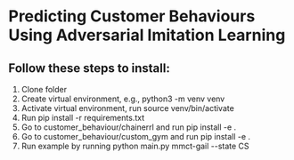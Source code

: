 # Predicting Customer Behaviours Using Adversarial Imitation Learning

## Follow these steps to install:
1. Clone folder
2. Create virtual environment, e.g., python3 -m venv venv
3. Activate virtual environment, run source venv/bin/activate
4. Run pip install -r requirements.txt
5. Go to customer_behaviour/chainerrl and run pip install -e .
6. Go to customer_behaviour/custom_gym and run pip install -e .
7. Run example by running python main.py mmct-gail --state CS
